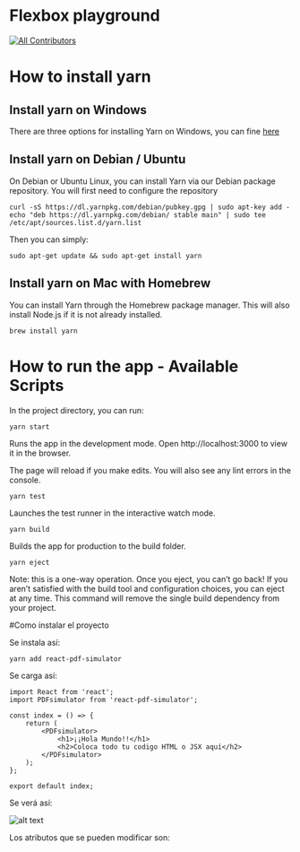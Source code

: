

# Flexbox playground 
[![All Contributors](https://img.shields.io/badge/all_contributors-10-orange.svg?style=flat-square)](#contributors)


# How to install yarn

## Install yarn on Windows

There are three options for installing Yarn on Windows, you can fine <a href="https://yarnpkg.com/lang/en/docs/install/#windows-stable" target="_blank">here</a> 

## Install yarn on Debian / Ubuntu

On Debian or Ubuntu Linux, you can install Yarn via our Debian package repository. You will first need to configure the repository

`curl -sS https://dl.yarnpkg.com/debian/pubkey.gpg | sudo apt-key add -`
<br/>
`echo "deb https://dl.yarnpkg.com/debian/ stable main" | sudo tee /etc/apt/sources.list.d/yarn.list`

Then you can simply:

`sudo apt-get update && sudo apt-get install yarn`


## Install yarn on Mac with Homebrew

You can install Yarn through the Homebrew package manager. This will also install Node.js if it is not already installed.

```
brew install yarn
```


# How to run the app - Available Scripts
In the project directory, you can run:

```
yarn start
```

Runs the app in the development mode.
Open http://localhost:3000 to view it in the browser.

The page will reload if you make edits.
You will also see any lint errors in the console.

```
yarn test
```

Launches the test runner in the interactive watch mode.

```
yarn build
```

Builds the app for production to the build folder.

```
yarn eject
```

Note: this is a one-way operation. Once you eject, you can’t go back!
If you aren’t satisfied with the build tool and configuration choices, you can eject at any time. This command will remove the single build dependency from your project.


#Como instalar el proyecto

Se instala así: 
    
    yarn add react-pdf-simulator

Se carga así: 

    import React from 'react';
    import PDFsimulator from 'react-pdf-simulator';

    const index = () => {
        return (
            <PDFsimulator>
                <h1>¡¡Hola Mundo!!</h1>
                <h2>Coloca todo tu codigo HTML o JSX aquí</h2>  
            </PDFsimulator>
        );
    };

    export default index;

Se verá así:

![alt text](https://image.ibb.co/k9w5y0/5.png)

Los atributos que se pueden modificar son:
